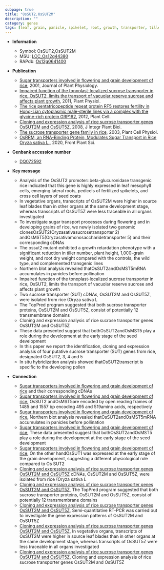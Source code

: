 ```yaml
---
subpage: true
title: "OsSUT2,OsSUT2M"
description: ""
category: genes
tags: [leaf, grain, panicle, spikelet, root, growth, transporter, tiller, seed, vegetative, flower, tiller number, lateral root, grain weight, seed development, height, pollen]
---
```


* **Information**  
    + Symbol: OsSUT2,OsSUT2M  
    + MSU: [LOC_Os12g44380](http://rice.plantbiology.msu.edu/cgi-bin/ORF_infopage.cgi?orf=LOC_Os12g44380)  
    + RAPdb: [Os12g0641400](http://rapdb.dna.affrc.go.jp/viewer/gbrowse_details/irgsp1?name=Os12g0641400)  

* **Publication**  
    + [Sugar transporters involved in flowering and grain development of rice](http://www.ncbi.nlm.nih.gov/pubmed?term=Sugar+transporters+involved+in+flowering+and+grain+development+of+rice%5BTitle%5D), 2001, Journal of Plant Physiology.
    + [Impaired function of the tonoplast-localized sucrose transporter in rice, OsSUT2, limits the transport of vacuolar reserve sucrose and affects plant growth](http://www.ncbi.nlm.nih.gov/pubmed?term=Impaired+function+of+the+tonoplast-localized+sucrose+transporter+in+rice,+OsSUT2,+limits+the+transport+of+vacuolar+reserve+sucrose+and+affects+plant+growth%5BTitle%5D), 2011, Plant Physiol.
    + [The rice pentatricopeptide repeat protein RF5 restores fertility in Hong-Lian cytoplasmic male-sterile lines via a complex with the glycine-rich protein GRP162](http://www.ncbi.nlm.nih.gov/pubmed?term=The+rice+pentatricopeptide+repeat+protein+RF5+restores+fertility+in+Hong-Lian+cytoplasmic+male-sterile+lines+via+a+complex+with+the+glycine-rich+protein+GRP162%5BTitle%5D), 2012, Plant Cell.
    + [Cloning and expression analysis of rice sucrose transporter genes OsSUT2M and OsSUT5Z](http://www.ncbi.nlm.nih.gov/pubmed?term=Cloning+and+expression+analysis+of+rice+sucrose+transporter+genes+OsSUT2M+and+OsSUT5Z%5BTitle%5D), 2008, J Integr Plant Biol.
    + [The sucrose transporter gene family in rice](http://www.ncbi.nlm.nih.gov/pubmed?term=The+sucrose+transporter+gene+family+in+rice%5BTitle%5D), 2003, Plant Cell Physiol.
    + [OsRRM, an RNA-Binding Protein, Modulates Sugar Transport in Rice  Oryza sativa L.](http://www.ncbi.nlm.nih.gov/pubmed?term=OsRRM,+an+RNA-Binding+Protein,+Modulates+Sugar+Transport+in+Rice++Oryza+sativa+L.%5BTitle%5D), 2020, Front Plant Sci.

* **Genbank accession number**  
    + [DQ072592](http://www.ncbi.nlm.nih.gov/nuccore/DQ072592)

* **Key message**  
    + Analysis of the OsSUT2 promoter::beta-glucuronidase transgenic rice indicated that this gene is highly expressed in leaf mesophyll cells, emerging lateral roots, pedicels of fertilized spikelets, and cross cell layers of seed coats
    + In vegetative organs, transcripts of OsSUT2M were higher in source leaf blades than in other organs at the same development stage, whereas transcripts of OsSUT5Z were less traceable in all organs investigated
    + To investigate sugar transport processes during flowering and in developing grains of rice, we newly isolated two genomic clonesOsSUT2(Oryzasativasucrosetransporter 2) andOsMST5(Oryzasativamonosaccharidetransporter 5) and their corresponding cDNAs
    + The ossut2 mutant exhibited a growth retardation phenotype with a significant reduction in tiller number, plant height, 1,000-grain weight, and root dry weight compared with the controls, the wild type, and complemented transgenic lines
    + Northern blot analysis revealed thatOsSUT2andOsMST5mRNA accumulates in panicles before pollination
    + Impaired function of the tonoplast-localized sucrose transporter in rice, OsSUT2, limits the transport of vacuolar reserve sucrose and affects plant growth
    + Two sucrose transporter (SUT) cDNAs, OsSUT2M and OsSUT5Z, were isolated from rice (Oryza sativa L
    + The TopPred program suggested that both sucrose transporter proteins, OsSUT2M and OsSUT5Z, consist of potentially 12 transmembrane domains
    + Cloning and expression analysis of rice sucrose transporter genes OsSUT2M and OsSUT5Z
    + These data presented suggest that bothOsSUT2andOsMST5 play a role during the development at the early stage of the seed development
    + In this paper we report the identification, cloning and expression analysis of four putative sucrose transporter (SUT) genes from rice, designated OsSUT2, 3, 4 and 5
    + In situ hybridization analysis showed thatOsSUT2transcript is specific to the developing pollen

* **Connection**  
    + [Sugar transporters involved in flowering and grain development of rice](Oryzasativamonosaccharidetransporter+5) and their corresponding cDNAs
    + [Sugar transporters involved in flowering and grain development of rice](http://www.ncbi.nlm.nih.gov/pubmed?term=Sugar+transporters+involved+in+flowering+and+grain+development+of+rice%5BTitle%5D), OsSUT2 andOsMST5are encoded by open reading frames of 1485 and 1557 bp encoding 495 and 519amino acids, respectively
    + [Sugar transporters involved in flowering and grain development of rice](http://www.ncbi.nlm.nih.gov/pubmed?term=Sugar+transporters+involved+in+flowering+and+grain+development+of+rice%5BTitle%5D), Northern blot analysis revealed thatOsSUT2andOsMST5mRNA accumulates in panicles before pollination
    + [Sugar transporters involved in flowering and grain development of rice](http://www.ncbi.nlm.nih.gov/pubmed?term=Sugar+transporters+involved+in+flowering+and+grain+development+of+rice%5BTitle%5D), These data presented suggest that bothOsSUT2andOsMST5 play a role during the development at the early stage of the seed development
    + [Sugar transporters involved in flowering and grain development of rice](http://www.ncbi.nlm.nih.gov/pubmed?term=Sugar+transporters+involved+in+flowering+and+grain+development+of+rice%5BTitle%5D), On the other handOsSUT1 was expressed at the early stage of the grain development, suggesting a different physiological role compared to Os SUT2
    + [Cloning and expression analysis of rice sucrose transporter genes OsSUT2M and OsSUT5Z](Oryza+sativa+L) cDNAs, OsSUT2M and OsSUT5Z, were isolated from rice (Oryza sativa L
    + [Cloning and expression analysis of rice sucrose transporter genes OsSUT2M and OsSUT5Z](http://www.ncbi.nlm.nih.gov/pubmed?term=Cloning+and+expression+analysis+of+rice+sucrose+transporter+genes+OsSUT2M+and+OsSUT5Z%5BTitle%5D), The TopPred program suggested that both sucrose transporter proteins, OsSUT2M and OsSUT5Z, consist of potentially 12 transmembrane domains
    + [Cloning and expression analysis of rice sucrose transporter genes OsSUT2M and OsSUT5Z](http://www.ncbi.nlm.nih.gov/pubmed?term=Cloning+and+expression+analysis+of+rice+sucrose+transporter+genes+OsSUT2M+and+OsSUT5Z%5BTitle%5D), Semi-quantitative RT-PCR was carried out to investigate the gene expression patterns of OsSUT2M and OsSUT5Z
    + [Cloning and expression analysis of rice sucrose transporter genes OsSUT2M and OsSUT5Z](http://www.ncbi.nlm.nih.gov/pubmed?term=Cloning+and+expression+analysis+of+rice+sucrose+transporter+genes+OsSUT2M+and+OsSUT5Z%5BTitle%5D), In vegetative organs, transcripts of OsSUT2M were higher in source leaf blades than in other organs at the same development stage, whereas transcripts of OsSUT5Z were less traceable in all organs investigated
    + [Cloning and expression analysis of rice sucrose transporter genes OsSUT2M and OsSUT5Z](http://www.ncbi.nlm.nih.gov/pubmed?term=Cloning+and+expression+analysis+of+rice+sucrose+transporter+genes+OsSUT2M+and+OsSUT5Z%5BTitle%5D), Cloning and expression analysis of rice sucrose transporter genes OsSUT2M and OsSUT5Z



